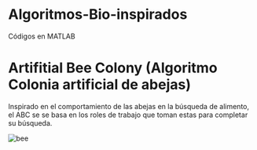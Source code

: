 # Algoritmos-Bio-inspirados
Códigos en MATLAB

# Artifitial Bee Colony (Algoritmo Colonia artificial de abejas)

Inspirado en el comportamiento de las abejas en la búsqueda de alimento, el ABC se se basa en los roles de trabajo que toman estas para completar su búsqueda.

![bee](https://github.com/user-attachments/assets/807749d3-9ce2-4933-b179-95eea86448de)
